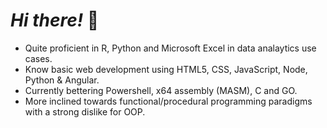# ***Hi there!*** 👋
- Quite proficient in R, Python and Microsoft Excel in data analaytics use cases.    
- Know basic web development using HTML5, CSS, JavaScript, Node, Python & Angular.          
- Currently bettering Powershell, x64 assembly (MASM), C and GO.       
- More inclined towards functional/procedural programming paradigms with a strong dislike for OOP.                   
